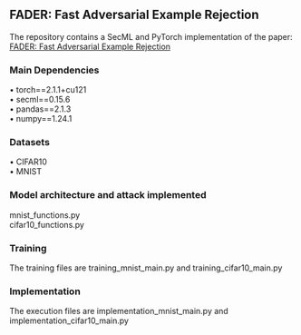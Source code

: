 ## FADER: Fast Adversarial Example Rejection 
The repository contains a SecML and PyTorch implementation of the paper:\
[FADER: Fast Adversarial Example Rejection](https://arxiv.org/abs/2010.09119)

### **Main Dependencies**
$\bullet$ torch==2.1.1+cu121\
$\bullet$ secml==0.15.6\
$\bullet$ pandas==2.1.3\
$\bullet$ numpy==1.24.1

### Datasets
$\bullet$ CIFAR10\
$\bullet$ MNIST

### Model architecture and attack implemented
mnist_functions.py\
cifar10_functions.py

### Training
The training files are training_mnist_main.py and training_cifar10_main.py

### Implementation
The execution files are implementation_mnist_main.py and implementation_cifar10_main.py
